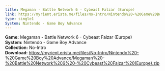 ```yaml
---
title: Megaman - Battle Network 6 - Cybeast Falzar (Europe)
link: https://myrient.erista.me/files/No-Intro/Nintendo%20-%20Game%20Boy%20Advance/Megaman%20-%20Battle%20Network%206%20-%20Cybeast%20Falzar%20(Europe).zip
type: single1
System: Nintendo - Game Boy Advance
---
```

<b>Game:</b> Megaman - Battle Network 6 - Cybeast Falzar (Europe)<br>
<b>System:</b> Nintendo - Game Boy Advance<br>
<b>Collection:</b> No-Intro<br>
<b>Download:</b> https://myrient.erista.me/files/No-Intro/Nintendo%20-%20Game%20Boy%20Advance/Megaman%20-%20Battle%20Network%206%20-%20Cybeast%20Falzar%20(Europe).zip